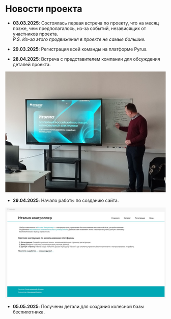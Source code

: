 # Новости проекта

- **03.03.2025**: Состоялась первая встреча по проекту, что на месяц позже, чем предполагалось, из-за событий, независящих от участников проекта.  
  *P.S. Из-за этого продвижения в проекте не самые большие.*

- **29.03.2025**: Регистрация всей команды на платформе Pyrus.

- **28.04.2025**: Встреча с представителем компании для обсуждения деталей проекта.

![](https://github.com/UliPi29/Project-pract/blob/master/reports/photo/photo_5255756844985609990_y.jpg?raw=true)

- **29.04.2025**: Начало работы по созданию сайта.

![](https://github.com/UliPi29/Project-pract/blob/master/reports/photo/photo_5262985171865568366_y.jpg?raw=true)

- **05.05.2025**: Получены детали для создания колесной базы беспилотника.
